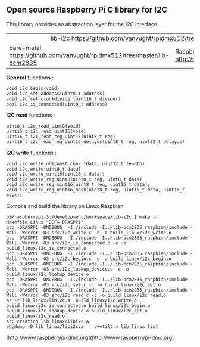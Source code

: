 ## Open source Raspberry Pi C library for I2C ##

This library provides an abstraction layer for the I2C interface. 

<table>
<tr>
<td colspan="2" style="text-align:center;">lib-i2c <a href="https://github.com/vanvught/rpidmx512/tree/master/lib-i2c">https://github.com/vanvught/rpidmx512/tree/master/lib-i2c</a> (-li2c)</td>
</tr>
<tr>
<td>bare-metal<br><a href="https://github.com/vanvught/rpidmx512/tree/master/lib-bcm2835">https://github.com/vanvught/rpidmx512/tree/master/lib-bcm2835</a></br></td>
<td>Raspbian Linux<br><a href="http://www.airspayce.com/mikem/bcm2835/">http://www.airspayce.com/mikem/bcm2835/</a></br></td>
</tr>
</table>
 
**General** functions :

	void i2c_begin(void)
	void i2c_set_address(uint8_t address)
	void i2c_set_clockdivider(uint16_t divider)
	bool i2c_is_connected(uint8_t address)

**I2C read** functions :

	uint8_t i2c_read_uint8(void)
	uint16_t i2c_read_uint16(void)
	uint16_t i2c_read_reg_uint16(uint8_t reg)
	uint16_t i2c_read_reg_uint16_delayus(uint8_t reg, uint32_t delayus)

**I2C write** functions :

	void i2c_write_nb(const char *data, uint32_t length)
	void i2c_write(uint8_t data)
	void i2c_write_uint16(uint16_t data);
	void i2c_write_reg_uint8(uint8_t reg, uint8_t data)
	void i2c_write_reg_uint16(uint8_t reg, uint16_t data);
	void i2c_write_reg_uint16_mask(uint8_t reg, uint16_t data, uint16_t mask);

Compile and build the library on Linux Raspbian
	
	pi@raspberrypi-3:/development/workspace/lib-i2c $ make -f Makefile.Linux "DEF=-DRASPPI"
	gcc -DRASPPI -DNDEBUG  -I./include -I../lib-bcm2835_raspbian/include -Wall -Werror -O3 src/i2c_write.c -c -o build_linux/i2c_write.o
	gcc -DRASPPI -DNDEBUG  -I./include -I../lib-bcm2835_raspbian/include -Wall -Werror -O3 src/i2c_is_connected.c -c -o build_linux/i2c_is_connected.o
	gcc -DRASPPI -DNDEBUG  -I./include -I../lib-bcm2835_raspbian/include -Wall -Werror -O3 src/i2c_begin.c -c -o build_linux/i2c_begin.o
	gcc -DRASPPI -DNDEBUG  -I./include -I../lib-bcm2835_raspbian/include -Wall -Werror -O3 src/i2c_lookup_device.c -c -o build_linux/i2c_lookup_device.o
	gcc -DRASPPI -DNDEBUG  -I./include -I../lib-bcm2835_raspbian/include -Wall -Werror -O3 src/i2c_set.c -c -o build_linux/i2c_set.o
	gcc -DRASPPI -DNDEBUG  -I./include -I../lib-bcm2835_raspbian/include -Wall -Werror -O3 src/i2c_read.c -c -o build_linux/i2c_read.o
	ar -r lib_linux/libi2c.a  build_linux/i2c_write.o build_linux/i2c_is_connected.o build_linux/i2c_begin.o build_linux/i2c_lookup_device.o build_linux/i2c_set.o build_linux/i2c_read.o
	ar: creating lib_linux/libi2c.a
	objdump -D lib_linux/libi2c.a  | c++filt > lib_linux.list

[http://www.raspberrypi-dmx.org](http://www.raspberrypi-dmx.org)

